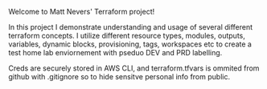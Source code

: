 Welcome to Matt Nevers' Terraform project!

In this project I demonstrate understanding and usage of several different
terraform concepts. I utilize different resource types, modules, outputs,
variables, dynamic blocks, provisioning, tags, workspaces etc to create a test home lab
enviornement with pseduo DEV and PRD labelling.

Creds are securely stored in AWS CLI, and terraform.tfvars is ommited from
github with .gitignore so to hide sensitve personal info from public.
